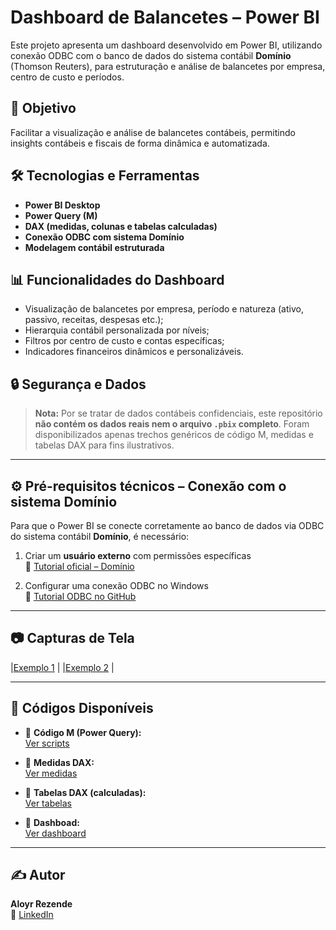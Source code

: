 # Dashboard de Balancetes – Power BI

Este projeto apresenta um dashboard desenvolvido em Power BI, utilizando conexão ODBC com o banco de dados do sistema contábil **Domínio** (Thomson Reuters), para estruturação e análise de balancetes por empresa, centro de custo e períodos.

## 🎯 Objetivo

Facilitar a visualização e análise de balancetes contábeis, permitindo insights contábeis e fiscais de forma dinâmica e automatizada.

## 🛠️ Tecnologias e Ferramentas

- **Power BI Desktop**
- **Power Query (M)**
- **DAX (medidas, colunas e tabelas calculadas)**
- **Conexão ODBC com sistema Domínio**
- **Modelagem contábil estruturada**

## 📊 Funcionalidades do Dashboard

- Visualização de balancetes por empresa, período e natureza (ativo, passivo, receitas, despesas etc.);
- Hierarquia contábil personalizada por níveis;
- Filtros por centro de custo e contas específicas;
- Indicadores financeiros dinâmicos e personalizáveis.

## 🔒 Segurança e Dados

> **Nota:** Por se tratar de dados contábeis confidenciais, este repositório **não contém os dados reais nem o arquivo `.pbix` completo**. Foram disponibilizados apenas trechos genéricos de código M, medidas e tabelas DAX para fins ilustrativos.

---

## ⚙️ Pré-requisitos técnicos – Conexão com o sistema Domínio

Para que o Power BI se conecte corretamente ao banco de dados via ODBC do sistema contábil **Domínio**, é necessário:

1. Criar um **usuário externo** com permissões específicas  
   🔗 [Tutorial oficial – Domínio](https://suporte.dominioatendimento.com/central/faces/solucao.html?codigo=3227)

2. Configurar uma conexão ODBC no Windows  
   🔗 [Tutorial ODBC no GitHub](https://github.com/Ylaros/Dashboard-Balancetes-Power-BI/blob/main/docs/CONEXAO_ODBC.md)

---

## 📷 Capturas de Tela

|[Exemplo 1](https://github.com/Ylaros/Dashboard-Balancetes-Power-BI/blob/main/Imagens/Exemplo%201.png) |
|[Exemplo 2](https://github.com/Ylaros/Dashboard-Balancetes-Power-BI/blob/main/Imagens/Exemplo%202.png) |

---

## 📑 Códigos Disponíveis

- 🔹 **Código M (Power Query):**  
  [Ver scripts](https://github.com/Ylaros/Dashboard-Balancetes-Power-BI/tree/main/scripts_m)

- 🔹 **Medidas DAX:**  
  [Ver medidas](https://github.com/Ylaros/Dashboard-Balancetes-Power-BI/tree/main/dax_measures)

- 🔹 **Tabelas DAX (calculadas):**  
  [Ver tabelas](https://github.com/Ylaros/Dashboard-Balancetes-Power-BI/tree/main/dax_tables)

- 🔹 **Dashboad:**  
  [Ver dashboard](https://github.com/Ylaros/Dashboard-Balancetes-Power-BI/tree/main/pbit)
---

## ✍️ Autor

**Aloyr Rezende**  
🔗 [LinkedIn](https://www.linkedin.com/in/aloyr-rezende)


